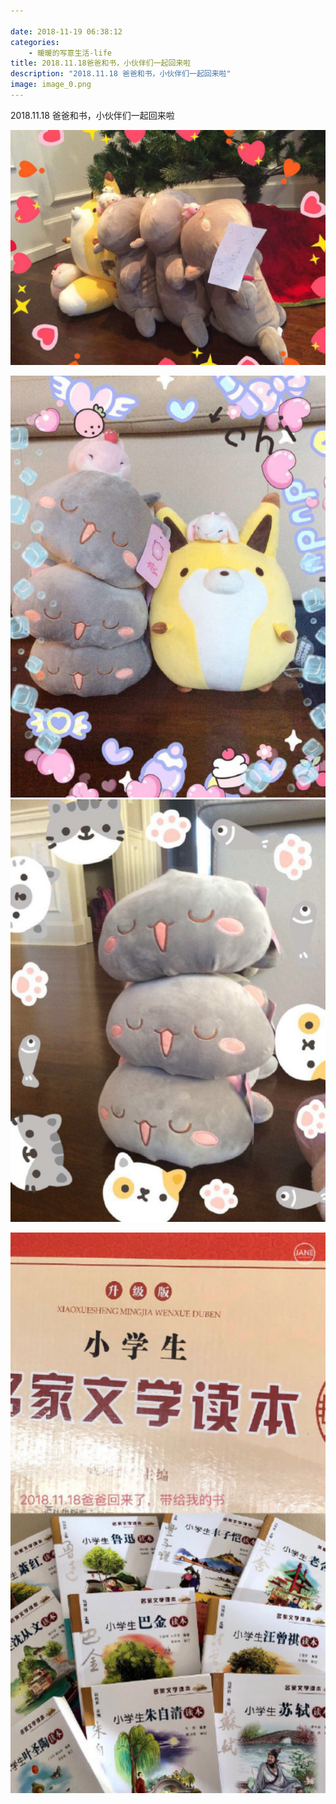 ```yaml
---

date: 2018-11-19 06:38:12
categories:
    - 暖暖的写意生活-life
title: 2018.11.18爸爸和书，小伙伴们一起回来啦
description: "2018.11.18 爸爸和书，小伙伴们一起回来啦"
image: image_0.png
---
```


2018.11.18 爸爸和书，小伙伴们一起回来啦

![](image_0.png)   


![](image_1.png) ![](image_2.png)

  


  


![](image_4.png)